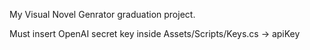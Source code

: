 My Visual Novel Genrator graduation project.

Must insert OpenAI secret key inside Assets/Scripts/Keys.cs -> apiKey
